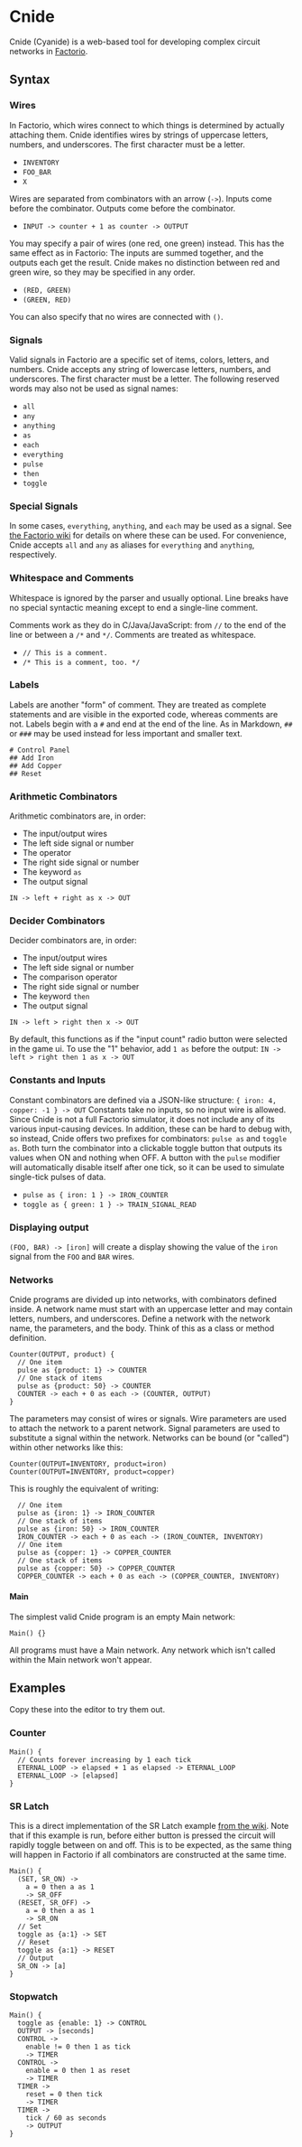 # Cnide
Cnide (Cyanide) is a web-based tool for developing complex circuit networks in [Factorio](https://www.factorio.com/).

## Syntax
### Wires
In Factorio, which wires connect to which things is determined by actually attaching them.
Cnide identifies wires by strings of uppercase letters, numbers, and underscores.
The first character must be a letter.
- `INVENTORY`
- `FOO_BAR`
- `X`

Wires are separated from combinators with an arrow (`->`).
Inputs come before the combinator. Outputs come before the combinator.
- `INPUT -> counter + 1 as counter -> OUTPUT`

You may specify a pair of wires (one red, one green) instead.
This has the same effect as in Factorio: The inputs are summed together, and the outputs each get the result.
Cnide makes no distinction between red and green wire, so they may be specified in any order.
- `(RED, GREEN)`
- `(GREEN, RED)`

You can also specify that no wires are connected with `()`.

### Signals
Valid signals in Factorio are a specific set of items, colors, letters, and numbers.
Cnide accepts any string of lowercase letters, numbers, and underscores.
The first character must be a letter.
The following reserved words may also not be used as signal names:
- `all`
- `any`
- `anything`
- `as`
- `each`
- `everything`
- `pulse`
- `then`
- `toggle`

### Special Signals
In some cases, `everything`, `anything`, and `each` may be used as a signal.
See [the Factorio wiki](https://wiki.factorio.com/Virtual_signals#Each) for details on where these can be used.
For convenience, Cnide accepts `all` and `any` as aliases for `everything` and `anything`, respectively.

### Whitespace and Comments
Whitespace is ignored by the parser and usually optional.
Line breaks have no special syntactic meaning except to end a single-line comment.

Comments work as they do in C/Java/JavaScript:
from `//` to the end of the line or between a `/*` and `*/`.
Comments are treated as whitespace.
- `// This is a comment.`
- `/* This is a comment, too. */`

### Labels
Labels are another "form" of comment.
They are treated as complete statements and are visible in the exported code, whereas comments are not.
Labels begin with a `#` and end at the end of the line.
As in Markdown, `##` or `###` may be used instead for less important and smaller text.

    # Control Panel
    ## Add Iron
    ## Add Copper
    ## Reset

### Arithmetic Combinators
Arithmetic combinators are, in order:
- The input/output wires
- The left side signal or number
- The operator
- The right side signal or number
- The keyword `as`
- The output signal

`IN -> left + right as x -> OUT`

### Decider Combinators
Decider combinators are, in order:
- The input/output wires
- The left side signal or number
- The comparison operator
- The right side signal or number
- The keyword `then`
- The output signal

`IN -> left > right then x -> OUT`

By default, this functions as if the "input count" radio button were selected in the game ui.
To use the "1" behavior, add `1 as` before the output:
`IN -> left > right then 1 as x -> OUT`

### Constants and Inputs
Constant combinators are defined via a JSON-like structure:
`{ iron: 4, copper: -1 } -> OUT`
Constants take no inputs, so no input wire is allowed.
Since Cnide is not a full Factorio simulator, it does not include any of its various input-causing devices.
In addition, these can be hard to debug with, so instead, Cnide offers two prefixes for combinators:
`pulse as` and `toggle as`.
Both turn the combinator into a clickable toggle button that outputs its values when ON and nothing when OFF.
A button with the `pulse` modifier will automatically disable itself after one tick, so it can be used
to simulate single-tick pulses of data.
- `pulse as { iron: 1 } -> IRON_COUNTER`
- `toggle as { green: 1 } -> TRAIN_SIGNAL_READ`

### Displaying output
`(FOO, BAR) -> [iron]` will create a display showing the value of the `iron` signal from the `FOO` and `BAR` wires.

### Networks
Cnide programs are divided up into networks, with combinators defined inside.
A network name must start with an uppercase letter and may contain letters, numbers, and underscores.
Define a network with the network name, the parameters, and the body.
Think of this as a class or method definition.

    Counter(OUTPUT, product) {
      // One item
      pulse as {product: 1} -> COUNTER
      // One stack of items
      pulse as {product: 50} -> COUNTER
      COUNTER -> each + 0 as each -> (COUNTER, OUTPUT)
    }
The parameters may consist of wires or signals.
Wire parameters are used to attach the network to a parent network.
Signal parameters are used to substitute a signal within the network.
Networks can be bound (or "called") within other networks like this:

    Counter(OUTPUT=INVENTORY, product=iron)
    Counter(OUTPUT=INVENTORY, product=copper)
This is roughly the equivalent of writing:

      // One item
      pulse as {iron: 1} -> IRON_COUNTER
      // One stack of items
      pulse as {iron: 50} -> IRON_COUNTER
      IRON_COUNTER -> each + 0 as each -> (IRON_COUNTER, INVENTORY)
      // One item
      pulse as {copper: 1} -> COPPER_COUNTER
      // One stack of items
      pulse as {copper: 50} -> COPPER_COUNTER
      COPPER_COUNTER -> each + 0 as each -> (COPPER_COUNTER, INVENTORY)
      
#### Main
The simplest valid Cnide program is an empty Main network:

    Main() {}
All programs must have a Main network.
Any network which isn't called within the Main network won't appear.

## Examples
Copy these into the editor to try them out.

### Counter
    Main() {
      // Counts forever increasing by 1 each tick
      ETERNAL_LOOP -> elapsed + 1 as elapsed -> ETERNAL_LOOP
      ETERNAL_LOOP -> [elapsed]
    }

### SR Latch
This is a direct implementation of the SR Latch example
[from the wiki](https://wiki.factorio.com/Tutorial:Circuit-network_Cookbook#Latches).
Note that if this example is run, before either button is pressed the circuit will rapidly toggle between on and off.
This is to be expected, as the same thing will happen in Factorio if all combinators are constructed at the same time.

    Main() {
      (SET, SR_ON) ->
        a = 0 then a as 1
        -> SR_OFF
      (RESET, SR_OFF) ->
        a = 0 then a as 1
        -> SR_ON
      // Set
      toggle as {a:1} -> SET
      // Reset
      toggle as {a:1} -> RESET
      // Output
      SR_ON -> [a]
    }

### Stopwatch
    Main() {
      toggle as {enable: 1} -> CONTROL
      OUTPUT -> [seconds]
      CONTROL ->
        enable != 0 then 1 as tick
        -> TIMER
      CONTROL ->
        enable = 0 then 1 as reset
        -> TIMER
      TIMER ->
        reset = 0 then tick
        -> TIMER
      TIMER ->
        tick / 60 as seconds
        -> OUTPUT
    }
